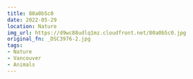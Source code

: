```yaml
---
title: 80a0b5c0
date: 2022-05-29
location: Nature
img_url: https://d9wc88udlq1mz.cloudfront.net/80a0b5c0.jpg
original_fn: _DSC3976-2.jpg
tags:
- Nature
- Vancouver
- Animals
---
```


